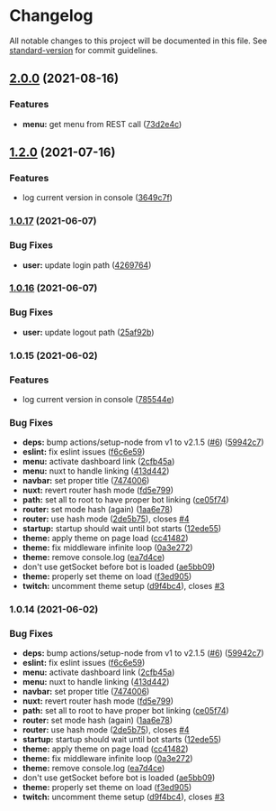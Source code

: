 # Changelog

All notable changes to this project will be documented in this file. See [standard-version](https://github.com/conventional-changelog/standard-version) for commit guidelines.

## [2.0.0](https://github.com/sogebot/ui-public/compare/v1.2.0...v2.0.0) (2021-08-16)


### Features

* **menu:** get menu from REST call ([73d2e4c](https://github.com/sogebot/ui-public/commit/73d2e4ccb4153aabdc060d60cc3a54dadee2d1e0))

## [1.2.0](https://github.com/sogebot/ui-public/compare/v1.0.17...v1.2.0) (2021-07-16)


### Features

* log current version in console ([3649c7f](https://github.com/sogebot/ui-public/commit/3649c7fbf021f96518bbe38844bf18b19fb17caa))

### [1.0.17](https://github.com/sogebot/ui-public/compare/v1.0.16...v1.0.17) (2021-06-07)


### Bug Fixes

* **user:** update login path ([4269764](https://github.com/sogebot/ui-public/commit/4269764d71e871aa0d5c6b5ead1d4d0cc7472c60))

### [1.0.16](https://github.com/sogebot/ui-public/compare/v1.0.15...v1.0.16) (2021-06-07)


### Bug Fixes

* **user:** update logout path ([25af92b](https://github.com/sogebot/ui-public/commit/25af92b689379c9e54c28102d70d924dccddfa34))

### 1.0.15 (2021-06-02)

### Features

* log current version in console ([785544e](https://github.com/sogebot/ui-public/commit/785544e2dfbc3e7b069405e2b4c888ed29428b65))


### Bug Fixes

* **deps:** bump actions/setup-node from v1 to v2.1.5 ([#6](https://github.com/sogebot/ui-public/issues/6)) ([59942c7](https://github.com/sogebot/ui-public/commit/59942c79bd1cbad117a01b8c4d7b3291702846e0))
* **eslint:** fix eslint issues ([f6c6e59](https://github.com/sogebot/ui-public/commit/f6c6e59afd1ba79b091da584bbdaf091d4eb6ccc))
* **menu:** activate dashboard  link ([2cfb45a](https://github.com/sogebot/ui-public/commit/2cfb45a12db498d4989e3f2048ccd3426885c613))
* **menu:** nuxt to handle linking ([413d442](https://github.com/sogebot/ui-public/commit/413d4424102f19fd64ccffadc69864f102e97cc4))
* **navbar:** set proper title ([7474006](https://github.com/sogebot/ui-public/commit/74740063c84700371b67e8903b21e05ce0f3b28f))
* **nuxt:** revert router hash mode ([fd5e799](https://github.com/sogebot/ui-public/commit/fd5e799fa456e90eb84fd505742737cf35613c47))
* **path:** set all to root to have proper bot linking ([ce05f74](https://github.com/sogebot/ui-public/commit/ce05f74cc1cc7c3a6842d98e82114f7fa6ee8769))
* **router:** set mode hash (again) ([1aa6e78](https://github.com/sogebot/ui-public/commit/1aa6e7864d882556ae252dcc39d43e24682f94c8))
* **router:** use hash mode ([2de5b75](https://github.com/sogebot/ui-public/commit/2de5b7503f0625b62681645ec3cd9a13e43524f0)), closes [#4](https://github.com/sogebot/ui-public/issues/4)
* **startup:** startup should wait until bot starts ([12ede55](https://github.com/sogebot/ui-public/commit/12ede55a66923831bbdb77e91bb1ef461b017063))
* **theme:** apply theme on page load ([cc41482](https://github.com/sogebot/ui-public/commit/cc41482b9b97c3a0cc64e1b290849cbba6ea8230))
* **theme:** fix middleware infinite loop ([0a3e272](https://github.com/sogebot/ui-public/commit/0a3e272bb03de7b1b650f3f8279ecaffb9771e09))
* **theme:** remove console.log ([ea7d4ce](https://github.com/sogebot/ui-public/commit/ea7d4cecaa566fb6d6e1d8e971e1a42645e55be4))
* don't use getSocket before bot is loaded ([ae5bb09](https://github.com/sogebot/ui-public/commit/ae5bb09f50799a876bae3f682cdbdf8eb892f9d7))
* **theme:** properly set theme on load ([f3ed905](https://github.com/sogebot/ui-public/commit/f3ed905b565b5b307ffcc91c043ab51986ec446d))
* **twitch:** uncomment theme setup ([d9f4bc4](https://github.com/sogebot/ui-public/commit/d9f4bc45dee0f649367125d1ba38bad4473ab5e5)), closes [#3](https://github.com/sogebot/ui-public/issues/3)

### 1.0.14 (2021-06-02)


### Bug Fixes

* **deps:** bump actions/setup-node from v1 to v2.1.5 ([#6](https://github.com/sogebot/ui-public/issues/6)) ([59942c7](https://github.com/sogebot/ui-public/commit/59942c79bd1cbad117a01b8c4d7b3291702846e0))
* **eslint:** fix eslint issues ([f6c6e59](https://github.com/sogebot/ui-public/commit/f6c6e59afd1ba79b091da584bbdaf091d4eb6ccc))
* **menu:** activate dashboard  link ([2cfb45a](https://github.com/sogebot/ui-public/commit/2cfb45a12db498d4989e3f2048ccd3426885c613))
* **menu:** nuxt to handle linking ([413d442](https://github.com/sogebot/ui-public/commit/413d4424102f19fd64ccffadc69864f102e97cc4))
* **navbar:** set proper title ([7474006](https://github.com/sogebot/ui-public/commit/74740063c84700371b67e8903b21e05ce0f3b28f))
* **nuxt:** revert router hash mode ([fd5e799](https://github.com/sogebot/ui-public/commit/fd5e799fa456e90eb84fd505742737cf35613c47))
* **path:** set all to root to have proper bot linking ([ce05f74](https://github.com/sogebot/ui-public/commit/ce05f74cc1cc7c3a6842d98e82114f7fa6ee8769))
* **router:** set mode hash (again) ([1aa6e78](https://github.com/sogebot/ui-public/commit/1aa6e7864d882556ae252dcc39d43e24682f94c8))
* **router:** use hash mode ([2de5b75](https://github.com/sogebot/ui-public/commit/2de5b7503f0625b62681645ec3cd9a13e43524f0)), closes [#4](https://github.com/sogebot/ui-public/issues/4)
* **startup:** startup should wait until bot starts ([12ede55](https://github.com/sogebot/ui-public/commit/12ede55a66923831bbdb77e91bb1ef461b017063))
* **theme:** apply theme on page load ([cc41482](https://github.com/sogebot/ui-public/commit/cc41482b9b97c3a0cc64e1b290849cbba6ea8230))
* **theme:** fix middleware infinite loop ([0a3e272](https://github.com/sogebot/ui-public/commit/0a3e272bb03de7b1b650f3f8279ecaffb9771e09))
* **theme:** remove console.log ([ea7d4ce](https://github.com/sogebot/ui-public/commit/ea7d4cecaa566fb6d6e1d8e971e1a42645e55be4))
* don't use getSocket before bot is loaded ([ae5bb09](https://github.com/sogebot/ui-public/commit/ae5bb09f50799a876bae3f682cdbdf8eb892f9d7))
* **theme:** properly set theme on load ([f3ed905](https://github.com/sogebot/ui-public/commit/f3ed905b565b5b307ffcc91c043ab51986ec446d))
* **twitch:** uncomment theme setup ([d9f4bc4](https://github.com/sogebot/ui-public/commit/d9f4bc45dee0f649367125d1ba38bad4473ab5e5)), closes [#3](https://github.com/sogebot/ui-public/issues/3)
